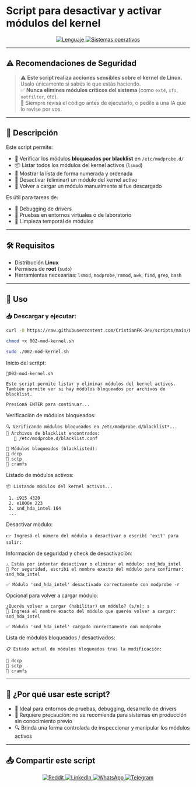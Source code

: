 # Script para desactivar y activar módulos del kernel

<p align="center">
    <a href="https://www.man7.org/linux/man-pages/man1/bash.1.html">
        <img src="https://img.shields.io/badge/Lenguaje-Bash-4EAA25?style=flat&logo=gnubash&labelColor=363D44" alt="Lenguaje">
    </a>
    <a href="https://www.debian.org/">
        <img src="https://img.shields.io/badge/OS-Linux%20%7C%20Debian-blue?style=flat&logoColor=b0c0c0&labelColor=363D44" alt="Sistemas operativos">
    </a>
</p>

---

## ⚠️ Recomendaciones de Seguridad

> ⚠️ **Este script realiza acciones sensibles sobre el kernel de Linux.**  
> Usalo únicamente si sabés lo que estás haciendo.  
> ✅ **Nunca elimines módulos críticos del sistema** (como `ext4`, `xfs`, `netfilter`, etc).  
> 📌 Siempre revisá el código antes de ejecutarlo, o pedile a una IA que lo revise por vos.

---

## 🧾 Descripción

Este script permite:

- 🚫 Verificar los módulos **bloqueados por blacklist** en `/etc/modprobe.d/`
- 📦 Listar todos los módulos del kernel activos (`lsmod`)
- 🔢 Mostrar la lista de forma numerada y ordenada
- 🧹 Desactivar (eliminar) un módulo del kernel activo
- 🔁 Volver a cargar un módulo manualmente si fue descargado

Es útil para tareas de:

- 🔬 Debugging de drivers
- 🧪 Pruebas en entornos virtuales o de laboratorio
- 🧹 Limpieza temporal de módulos

---

## 🛠️ Requisitos

- Distribución **Linux**
- Permisos de **root** (`sudo`)
- Herramientas necesarias: `lsmod`, `modprobe`, `rmmod`, `awk`, `find`, `grep`, `bash`

---

## 🚀 Uso

### 📥 Descargar y ejecutar:

```bash
curl -O https://raw.githubusercontent.com/CristianFK-Dev/scripts/main/Linux/002-mod-kernel.sh

chmod +x 002-mod-kernel.sh

sudo ./002-mod-kernel.sh
```
Inicio del scritpt:
```text
🧾002-mod-kernel.sh

Este script permite listar y eliminar módulos del kernel activos.
También permite ver si hay módulos bloqueados por archivos de blacklist.

Presioná ENTER para continuar...
```
Verificaciòn de mòdulos bloqueados:

```text 
🔍 Verificando módulos bloqueados en /etc/modprobe.d/blacklist*...
📁 Archivos de blacklist encontrados:
   📄 /etc/modprobe.d/blacklist.conf

📌 Módulos bloqueados (blacklisted):
🚫 dccp
🚫 sctp
🚫 cramfs
```
Listado de mòdulos activos:
```text
📦 Listando módulos del kernel activos...

 1. i915 4320
 2. e1000e 223
 3. snd_hda_intel 164
 ...
```
Desactivar mòdulo:
```text
👉 Ingresá el número del módulo a desactivar o escribí 'exit' para salir:
```
Informaciòn de seguridad y check de desactivaciòn:
```text
⚠️ Estás por intentar desactivar o eliminar el módulo: snd_hda_intel
🔐 Por seguridad, escribí el nombre exacto del módulo para confirmar: snd_hda_intel

✅ Módulo 'snd_hda_intel' desactivado correctamente con modprobe -r
```
Opcional para volver a cargar mòdulo:
```text
¿Querés volver a cargar (habilitar) un módulo? (s/n): s
🔁 Ingresá el nombre exacto del módulo que querés volver a cargar: snd_hda_intel

✅ Módulo 'snd_hda_intel' cargado correctamente con modprobe
```
Lista de mòdulos bloqueados / desactivados:
```text
📋 Estado actual de módulos bloqueados tras la modificación:

🚫 dccp
🚫 sctp
🚫 cramfs
```

--- 

## 🧠 ¿Por qué usar este script?

- 🧪 Ideal para entornos de pruebas, debugging, desarrollo de drivers
- 🛑 Requiere precaución: no se recomienda para sistemas en producción sin conocimiento previo
- 🔍 Brinda una forma controlada de inspeccionar y manipular los módulos activos

---

## 📤 Compartir este script

<p align="center">
    <a href="https://www.reddit.com/submit?url=https://github.com/CristianFK-Dev/scripts/blob/main/Linux/003-filesystems-disable.sh">
        <img src="https://img.shields.io/badge/Compartir-FF4500?logo=reddit&logoColor=white" alt="Reddit" />
    </a>
    <a href="https://www.linkedin.com/sharing/share-offsite/?url=https://github.com/CristianFK-Dev/scripts/blob/main/Linux/003-filesystems-disable.sh">
        <img src="https://img.shields.io/badge/LinkedIn-Compartir-0077B5?style=flat&logo=linkedin" alt="LinkedIn" />
    </a>
    <a href="https://wa.me/?text=Revisá%20este%20script:%20https://github.com/CristianFK-Dev/scripts/blob/main/Linux/003-filesystems-disable.sh">
        <img src="https://img.shields.io/badge/Compartir-25D366?logo=whatsapp&logoColor=white" alt="WhatsApp" />
    </a>
    <a href="https://t.me/share/url?url=https://github.com/CristianFK-Dev/scripts/blob/main/Linux/003-filesystems-disable.sh">
        <img src="https://img.shields.io/badge/Compartir-0088CC?logo=telegram&logoColor=white" alt="Telegram" />
    </a>
</p>
